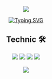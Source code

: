<div align="center">
  <img src="https://capsule-render.vercel.app/api?type=venom&color=auto&height=180&section=header&text=Bikimicity&fontSize=90&fontColor=d6ace6&fontAlignY=35"
</div>

<p align="center">
  <a href="https://git.io/typing-svg">
    <img src="https://readme-typing-svg.demolab.com?font=Fira+Code&size=25&pause=1000&color=EAF73D&repeat=true&random=false&width=375&lines=Welcome+to+Bikimicity+!!" alt="Typing SVG">
  </a>
</p>

<h2> Technic 🛠️ </h2>
<div align="center">
  <img src="https://img.shields.io/badge/html5-%23E34F26.svg?style=for-the-badge&logo=html5&logoColor=white"> <img src="https://img.shields.io/badge/css3-%231572B6.svg?style=for-the-badge&logo=css3&logoColor=white"> <img src="https://img.shields.io/badge/javascript-%23323330.svg?style=for-the-badge&logo=javascript&logoColor=%23F7DF1E"> <img src="https://img.shields.io/badge/python-3670A0?style=for-the-badge&logo=python&logoColor=ffdd54">
</div><br>

<div align="center">
  <img src="https://github-readme-stats.vercel.app/api/top-langs/?username=Bikimicity&layout=compact">
</div>

